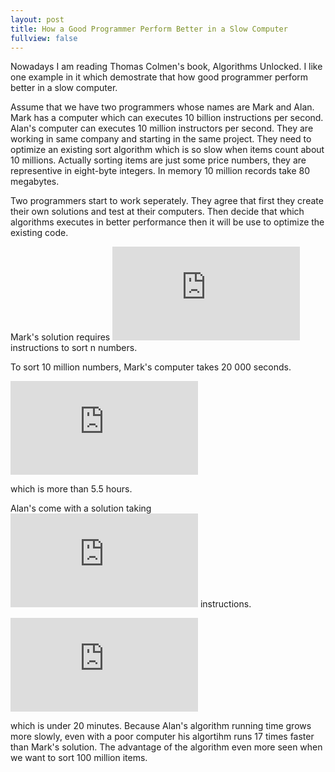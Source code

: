 ```yaml
---
layout: post
title: How a Good Programmer Perform Better in a Slow Computer
fullview: false
---
```


Nowadays I am reading Thomas Colmen's book, Algorithms Unlocked. I like one example in it which demostrate that how 
good programmer perform better in a slow computer. 

Assume that we have two programmers whose names are Mark and Alan. Mark has a computer which can executes 10 billion
instructions per second. Alan's computer can executes 10 million instructors per second. They are working in same company and 
starting in the same project. They need to optimize an existing sort algorithm which is so slow when items count about 10 millions.
Actually sorting items are just some price numbers, they are representive in eight-byte integers. In memory 10 million
records take 80 megabytes. 

Two programmers start to work seperately. They agree that first they create their own solutions and test at their computers.
Then decide that which algorithms executes in better performance then it will be use to optimize the existing code. 

Mark's solution requires ![](https://latex.codecogs.com/gif.latex?2n%5E2) instructions to sort n numbers.

To sort 10 million numbers, Mark's computer takes 20 000 seconds.

![Mark's Performance](https://latex.codecogs.com/gif.latex?%5Cfrac%7B2%20%5Ctimes%20%2810%20%5E%207%29%5E2%20instructions%7D%20%7B%2810%5E10%20instructions/second%29%7D%20%3D%2020%2C%20000%20seconds)

   
which is more than 5.5 hours.

 Alan's come with a solution
taking ![](https://latex.codecogs.com/gif.latex?50n%5Clg%20n) instructions.


![](https://latex.codecogs.com/gif.latex?%5Cfrac%7B50%20%5Ctimes%2010%20%5E%207%5Clg%2010%20%5E%207%20instructions%7D%20%7B%2810%5E7%20instructions/second%29%7D%20%5Capprox%201163%20seconds) 


which is under 20 minutes. Because Alan's algorithm running time grows more slowly, even with a poor computer his 
algortihm runs 17 times faster than Mark's solution. The advantage of the algorithm even more seen when we want to sort
100 million items. 